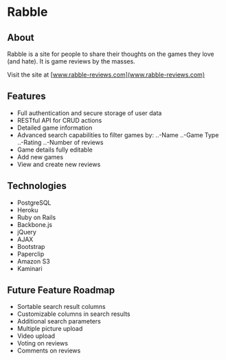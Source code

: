 Rabble
======


About
-----

Rabble is a site for people to share their thoughts on the games they love (and hate). It is 
game reviews by the masses. 

Visit the site at [www.rabble-reviews.com](www.rabble-reviews.com)


Features
--------

* Full authentication and secure storage of user data
* RESTful API for CRUD actions
* Detailed game information 
* Advanced search capabilities to filter games by: 
..-Name
..-Game Type
..-Rating
..-Number of reviews
* Game details fully editable
* Add new games
* View and create new reviews


Technologies
------------

* PostgreSQL
* Heroku
* Ruby on Rails
* Backbone.js
* jQuery
* AJAX
* Bootstrap
* Paperclip
* Amazon S3
* Kaminari


Future Feature Roadmap
----------------------

* Sortable search result columns
* Customizable columns in search results
* Additional search parameters
* Multiple picture upload
* Video upload
* Voting on reviews
* Comments on reviews